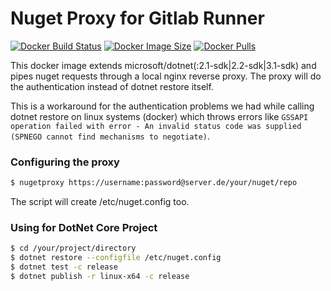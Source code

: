 # Nuget Proxy for Gitlab Runner

[![Docker Build Status](https://img.shields.io/docker/build/owja/nugetproxy.svg)](https://hub.docker.com/r/owja/nugetproxy/)
[![Docker Image Size](https://images.microbadger.com/badges/image/owja/nugetproxy.svg)](https://hub.docker.com/r/owja/nugetproxy/)
[![Docker Pulls](https://img.shields.io/docker/pulls/owja/nugetproxy.svg)](https://hub.docker.com/r/owja/nugetproxy/)

This docker image extends microsoft/dotnet(:2.1-sdk|2.2-sdk|3.1-sdk) and pipes nuget requests through a local nginx reverse proxy. The proxy will do the authentication instead of dotnet restore itself.

This is a workaround for the authentication problems we had while calling dotnet restore on linux systems (docker) which throws errors like `GSSAPI operation failed with error - An invalid status code was supplied (SPNEGO cannot find mechanisms to negotiate)`.

### Configuring the proxy

```bash
$ nugetproxy https://username:password@server.de/your/nuget/repo
```

The script will create /etc/nuget.config too.

### Using for DotNet Core Project

```bash
$ cd /your/project/directory
$ dotnet restore --configfile /etc/nuget.config
$ dotnet test -c release
$ dotnet publish -r linux-x64 -c release
```
